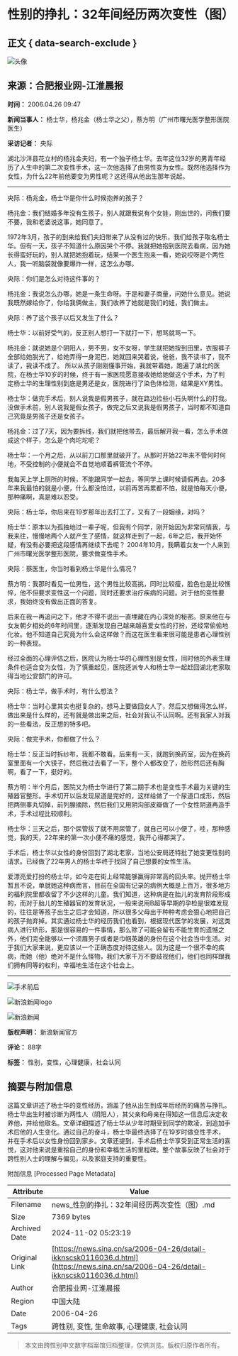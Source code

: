# 性别的挣扎：32年间经历两次变性（图）

## 正文 { data-search-exclude }


![头像](//n.sinaimg.cn/default/622af858/20181010/default_avatar.jpg)

## 来源：合肥报业网-江淮晨报

**时间：** 2006.04.26 09:47

**新闻当事人：** 杨士华，杨兆金（杨士华之父），蔡方明（广州市曙光医学整形医院医生）

**采访记者：** 央际

湖北沙洋县花立村的杨兆金夫妇，有一个独子杨士华。去年这位32岁的男青年经历了人生中的第二次变性手术，这一次他选择了由男性变为女性。既然他选择作为女性，为什么22年前他要变为男性呢？这还得从他出生那年说起。

---

央际：杨兆金，杨士华是你什么时候抱养的孩子？

杨兆金：我们结婚多年没有生孩子，别人就跟我说有个女娃，刚出世的，问我们要不要，我和老婆说这事，她同意了。

1972年3月，孩子的到来给我们夫妇带来了从没有过的快乐，我们给孩子取名杨士华。但有一天，孩子不知道什么原因哭个不停。我就把她抱到医院去看病，因为她长得蛮好玩的，别人就把她抱着玩，结果一个医生抱来一看，她说哎呀是个两性人，我一听脑袋就像要爆炸一样，这怎么办哪。

央际：你们是怎么对待这件事的？

杨兆金：我说怎么办哪，她是一条生命呀。于是和妻子商量，问她什么意见。她说我既然嫁给你了，你给我俩做主，我们收养了她就是我们的娃，我们做主。

央际：养了这个孩子以后又发生了什么？

杨士华：以前好受气的，反正别人想打一下就打一下，想骂就骂一下。

杨兆金：就说她是个阴阳人，男不男，女不女呀，学生就把她按到田里，衣服裤子全部给她脱光了，给她弄得一身泥巴，她就回来哭着说，爸爸，我不读书了，我不读了，我读不成了。 所以从孩子刚刚懂事开始，我就带着她，跑遍了湖北的医院，在杨士华10岁的时候，终于有一家医院愿意接收她给她做这个手术，为了判定杨士华的生理性别到底是男还是女，医院进行了染色体检测，结果是XY男性。

杨士华：做完手术后，别人说我是假男孩子，就在路边捡些小石头啊什么的打我。没做手术前，别人说我是假女孩子，做完之后又说我是假男孩子，当时都不知道自己究竟是男孩子还是女孩子。

杨兆金：过了7天，因为要拆线，我们就把他带去，最后解开我一看，怎么手术做成这个样子，怎么是个肉坨坨呢？

杨士华：一个月之后，从以前刀口那里就破开了。从那时开始22年来不管何时何地，不受控制的小便就会不自觉地顺着裤管流个不停。

我每天上学上厕所的时候，不能跟同学一起去，等同学上课时候请假再去。20多年来我最怕的就是小便，什么都没怕过，以前再苦再累都不怕，就是怕每天小便，那种痛啊，真是难以忍受。

央际：杨士华，你后来在19岁那年出去打工了，又有了一段姻缘，对吗？

杨士华：原本以为孤独地过一辈子呢，但我有个同学，刚开始因为非常同情我，与我来往，慢慢地两个人就产生了感情，就这样走到了一起，6年之后，我开始怀疑，有没有必要把这段感情再继续下去呢？ 2004年10月，我瞒着女友一个人来到广州市曙光医学整形医院，要求做变性手术。

央际：蔡医生，你当时看到杨士华是什么情况？

蔡方明：我那时看见一位男性，这个男性比较高挑，同时比较瘦，脸色也是比较憔悴，他不但要求变性这一个问题，同时还要求治疗疾病的问题。对于他的变性要求，我始终没有做出正面的答复。

后来在我一再追问之下，他才不得不说出一直埋藏在内心深处的秘密。原来他在与女友朝夕相处的6年时间里，逐渐发现自己越来越喜爱女性的打扮，还经常偷偷地化妆。他不知道自己究竟为什么会这样做？而这在医生看来很可能是患者心理性别的一种表现。

经过全面的心理评估之后，医院认为杨士华的心理性别是女性，同时他的外表生理条件也适合变为女性，为了慎重起见，医院还派专人和杨士华一起赶回湖北老家取得当地公安部门的许可。

央际：杨士华，做手术时，有什么想法？

杨士华：当时心里其实也挺复杂的，想马上要做回女人了，然后又想做得怎么样，做出来是什么样的，还有就是做出来之后，社会对我认不认同啊。还有我家人对我的一些看法，反正想的特多吧。

央际：做完手术，你都做了什么？

杨士华：反正当时拆纱布，我都不敢看。后来有一天，就跑到换药室，因为在换药室里面有一个大镜子，然后我过去看了一下，整个人都改变了，脸形然后还有胸啊，看了一下，挺好的。

蔡方明：半个月后，医院又为杨士华进行了第二期手术也是变性手术最为关键的生殖器官整形。手术切开以后发现尿道是完好的，这样给做了一个尿道口成形，然后把两侧睾丸切掉，前列腺摘除，然后我们又用阴沟部皮瓣做了一个女性阴道再造手术，手术过程比较顺利。

杨士华：三天之后，那个尿管拔了就不用尿管了，就自己可以小便了，哇，那种感觉，我的天，22年来的第一次小便不痛的感觉，我开心得都哭了。

手术后，杨士华以女性的身份回到了湖北老家，当地公安局还特批了她变更性别的请求。已经做了22年男人的杨士华终于找回了自己想要的女性生活。

爱漂亮爱打扮的杨士华，如今走在街上经常能够赢得非常高的回头率。抛开杨士华暂且不说，单就她这种病而言，目前在全国有记录的病例大概是上百万，很多地方的福利院里都收留了不少这样的儿童。我们知道，这种病是在胎儿的发育阶段形成的，而对于胎儿的生殖器官的发育状况，一般来说用B超等早期的孕检是很难发现的，往往是等孩子出生之后才会知道，所以很多父母出于种种考虑会狠心地把自己的孩子抛弃掉。其实通过杨士华的经历我们也看到，根据现代医学的发展，对这类病人进行矫形，那是很容易的一件事情，那么除了可能会留有不能生育的遗憾之外，他们完全能够以一个须眉男子或者是巾帼英雄的身份在这个社会当中生活。对于我们大家来说，更应该以一个正确态度对待这些人。因为这是一个很不幸的疾病，而她（他）绝对不是什么怪物，我们大家千万不要歧视他们，他们也同样跟我们拥有同等的权利，幸福地生活在这个社会上。

---

![手术前后](//z6.sinaimg.cn/auto/resize?img=http%3A%2F%2Fimage2.sina.com.cn%2Fdy%2Fs%2F2006-04-26%2F535a75dd3ceb9bfb056b16a6f0eb8909.jpg&size=328_218)

![新浪新闻logo](//n.sinaimg.cn/default/2fb77759/20151125/320X320.png)

![新浪新闻](https://n.sinaimg.cn/default/80905340/20200331/sinalogo.png)

**版权声明：** 新浪新闻官方

**评论：** 88字

**标签：** 性别，变性，心理健康，社会认同

## 摘要与附加信息

<!-- tcd_abstract -->
这篇文章讲述了杨士华的变性经历，涵盖了他从出生到成年后经历的痛苦与挣扎。杨士华出生时被诊断为两性人（阴阳人），其父亲和母亲在得知这一信息后决定收养他，并给他取名。文章详细描述了杨士华从少年时期受到同学的欺凌，到追加手术后他的人生变化。通过自己的奋斗，杨士华最终选择了在19岁时做变性手术，并在手术后以女性身份回到家乡。文章还提到，手术后杨士华享受到正常生活的喜悦，这对他来说是重拾自己的身份和幸福生活的里程碑。整个故事反映了社会对于跨性别人士的理解与偏见，以及家庭支持的重要性。
<!-- tcd_abstract_end -->

附加信息 [Processed Page Metadata]

| Attribute       | Value                                  |
|-----------------|----------------------------------------|
| Filename        | news_性别的挣扎：32年间经历两次变性（图）.md                             |
| Size            | 7369 bytes                           |
| Archived Date   | 2024-11-02 05:23:19                             |
| Original Link   | [https://news.sina.cn/sa/2006-04-26/detail-ikknscsk0116036.d.html](https://news.sina.cn/sa/2006-04-26/detail-ikknscsk0116036.d.html)                       |
| Author          | 合肥报业网-江淮晨报                               |
| Region          | 中国大陆                               |
| Date            | 2006-04-26                                 |
| Tags            | 跨性别, 变性, 生命故事, 心理健康, 社会认同                                 |
>
> 本文由跨性别中文数字档案馆归档整理，仅供浏览。版权归原作者所有。
>